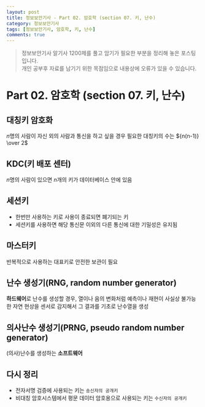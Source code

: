 ```yaml
---
layout: post
title: 정보보안기사 - Part 02. 암호학 (section 07. 키, 난수)
category: 정보보안기사
tags: [정보보안기사, 암호학, 키, 난수]
comments: true
---
```

> 정보보안기사 알기사 1200제를 풀고 암기가 필요한 부분을 정리해 놓은 포스팅입니다.  
개인 공부후 자료를 남기기 위한 목점임으로 내용상에 오류가 있을 수 있습니다.

# Part 02. 암호학 (section 07. 키, 난수)
## 대칭키 암호화
$n$명의 사람이 자신 외의 사람과 통신을 하고 싶을 경우 필요한 대칭키의 수는 ${n(n-1)} \over 2$

## KDC(키 배포 센터)
$n$명의 사람이 있으면 $n$개의 키가 데이터베이스 안에 있음

## 세션키
- 한번만 사용하는 키로 사용이 종료되면 폐기되는 키
- 세션키를 사용하면 해당 통신문 이외의 다른 통신에 대한 기밀성은 유지됨

## 마스터키
반복적으로 사용하는 대표키로 안전한 보관이 필요

## 난수 생성기(RNG, random number generator)
**하드웨어**로 난수를 생성할 경우, 열이나 음의 변화처럼 예측이나 재현이 사실상 불가능한 자연 현상을 센서로 감지해서 그 결과를 기초로 난수열을 생성

## 의사난수 생성기(PRNG, pseudo random number generator)
(의사)난수를 생성하는 **소프트웨어**

## 다시 정리
- 전자서명 검증에 사용되는 키는 `송신자의 공개키`
- 비대칭 암호시스템에서 평문 데이터 암호용으로 사용되는 키는 `수신자의 공개키`
